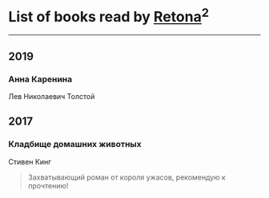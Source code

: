 # List of books read by [Retona](https://www.facebook.com/profile.php?id=531751113661013)<sup>2</sup>
---

## 2019

### Анна Каренина
Лев Николаевич Толстой



## 2017

### Кладбище домашних животных
Стивен Кинг
> Захватывающий роман от короля ужасов, рекомендую к прочтению!



